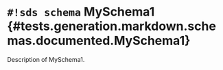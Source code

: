 # `#!sds schema` MySchema1 {#tests.generation.markdown.schemas.documented.MySchema1}

Description of MySchema1.
